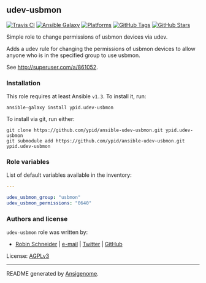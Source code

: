 ## udev-usbmon

<!-- This file was generated by Ansigenome. Do not edit this file directly but
     instead have a look at the files in the ./meta/ directory. -->

[![Travis CI](http://img.shields.io/travis/ypid/ansible-udev-usbmon.svg?style=flat)](http://travis-ci.org/ypid/ansible-udev-usbmon)
[![Ansible Galaxy](http://img.shields.io/badge/galaxy-ypid.udev–usbmon-660198.svg?style=flat)](https://galaxy.ansible.com/detail#/role/2758)
[![Platforms](http://img.shields.io/badge/platforms-debian%20/%20ubuntu-lightgrey.svg?style=flat)](https://galaxy.ansible.com/detail#/role/2758)
[![GitHub Tags](https://img.shields.io/github/tag/ypid/ansible-udev-usbmon.svg)](https://github.com/ypid/ansible-udev-usbmon)
[![GitHub Stars](https://img.shields.io/github/stars/ypid/ansible-udev-usbmon.svg)](https://github.com/ypid/ansible-udev-usbmon)


Simple role to change permissions of usbmon devices via udev.

Adds a udev rule for changing the permissions of usbmon devices to allow anyone who is in the specified group to use usbmon.

See http://superuser.com/a/861052.

### Installation

This role requires at least Ansible `v1.3`. To install it, run:

```Shell
ansible-galaxy install ypid.udev-usbmon
```

To install via git, run either:

```Shell
git clone https://github.com/ypid/ansible-udev-usbmon.git ypid.udev-usbmon
git submodule add https://github.com/ypid/ansible-udev-usbmon.git ypid.udev-usbmon
```



### Role variables

List of default variables available in the inventory:

```YAML
---

udev_usbmon_group: "usbmon"
udev_usbmon_permissions: "0640"
```




### Authors and license

`udev-usbmon` role was written by:

- [Robin Schneider](http://ypid.de/) | [e-mail](mailto:ypid@riseup.net) | [Twitter](https://twitter.com/ypid) | [GitHub](https://github.com/ypid)

License: [AGPLv3](https://tldrlegal.com/license/gnu-affero-general-public-license-v3-%28agpl-3.0%29)

***

README generated by [Ansigenome](https://github.com/nickjj/ansigenome/).
